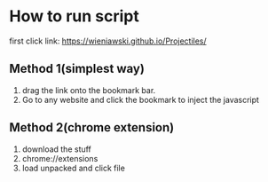 # How to run script
first click link: https://wieniawski.github.io/Projectiles/
## Method 1(simplest way)
1) drag the link onto the bookmark bar.
2) Go to any website and click the bookmark to inject the javascript
## Method 2(chrome extension)
1) download the stuff
2) chrome://extensions
3) load unpacked and click file



